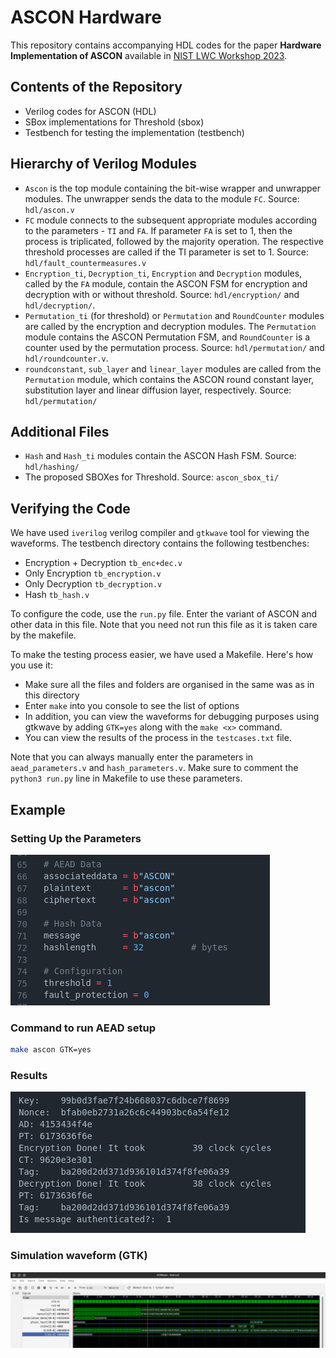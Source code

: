 # ASCON Hardware
This repository contains accompanying HDL codes for the paper **Hardware Implementation of ASCON** available in [NIST LWC Workshop 2023](https://csrc.nist.gov/csrc/media/Events/2023/lightweight-cryptography-workshop-2023/documents/accepted-papers/07-hardware-implementation-of-ascon.pdf).

## Contents of the Repository
- Verilog codes for ASCON (HDL)
- SBox implementations for Threshold (sbox)
- Testbench for testing the implementation (testbench)

## Hierarchy of Verilog Modules
- `Ascon` is the top module containing the bit-wise wrapper and unwrapper modules. The unwrapper sends the data to the module `FC`. Source: `hdl/ascon.v`
- `FC` module connects to the subsequent appropriate modules according to the parameters - `TI` and `FA`. If parameter `FA` is set to 1, then the process is triplicated, followed by the majority operation. The respective threshold processes are called if the TI parameter is set to 1. Source: `hdl/fault_countermeasures.v`
- `Encryption_ti`, `Decryption_ti`, `Encryption` and `Decryption` modules, called by the `FA` module, contain the ASCON FSM for encryption and decryption with or without threshold. Source: `hdl/encryption/` and `hdl/decryption/`.
- `Permutation_ti` (for threshold) or `Permutation` and `RoundCounter` modules are called by the encryption and decryption modules. The `Permutation` module contains the ASCON Permutation FSM, and `RoundCounter` is a counter used by the permutation process. Source: `hdl/permutation/` and `hdl/roundcounter.v`.
- `roundconstant`, `sub_layer` and `linear_layer` modules are called from the `Permutation` module, which contains the ASCON round constant layer, substitution layer and linear diffusion layer, respectively. Source: `hdl/permutation/`

## Additional Files
- `Hash` and `Hash_ti` modules contain the ASCON Hash FSM. Source: `hdl/hashing/`
- The proposed SBOXes for Threshold. Source: `ascon_sbox_ti/`

 ## Verifying the Code
We have used `iverilog` verilog compiler and `gtkwave` tool for viewing the waveforms. The testbench directory contains the following testbenches:
- Encryption + Decryption `tb_enc+dec.v`
- Only Encryption `tb_encryption.v`
- Only Decryption `tb_decryption.v`
- Hash `tb_hash.v`

To configure the code, use the `run.py` file. Enter the variant of ASCON and other data in this file. Note that you need not run this file as it is taken care by the makefile.

To make the testing process easier, we have used a Makefile. Here's how you use it:
- Make sure all the files and folders are organised in the same was as in this directory
- Enter `make` into you console to see the list of options
- In addition, you can view the waveforms for debugging purposes using gtkwave by adding `GTK=yes` along with the `make <x>` command.
- You can view the results of the process in the `testcases.txt` file.

Note that you can always manually enter the parameters in `aead_parameters.v` and `hash_parameters.v`. Make sure to comment the `python3 run.py` line in Makefile to use these parameters.

## Example
<!-- Here is an example on how to configure the files and verify the code-->
### Setting Up the Parameters
<img src="pictures/config.png" alt="Config Image"/>

### Command to run AEAD setup
```bash
make ascon GTK=yes
``` 

### Results
<img src="pictures/results.png" alt="Results Image"/>

### Simulation waveform (GTK)
<img src="pictures/gtk.png" alt="Waveforms Image" width = "1500"/>
